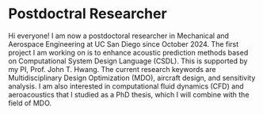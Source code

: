 # Postdoctral Researcher

Hi everyone! I am now a postdoctoral researcher in Mechanical and Aerospace Engineering at UC San Diego since October 2024. The first project I am working on is to enhance acoustic prediction methods based on Computational System Design Language (CSDL). This is supported by my PI, Prof. John T. Hwang. The current research keywords are Multidisciplinary Design Optimization (MDO), aircraft design, and sensitivity analysis. I am also interested in computational fluid dynamics (CFD) and aeroacoustics that I studied as a PhD thesis, which I will combine with the field of MDO.
